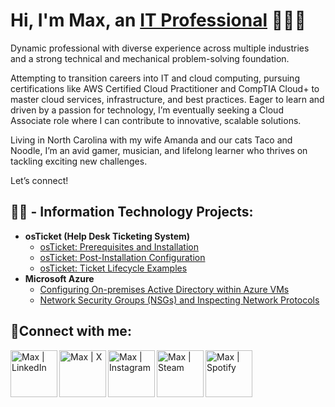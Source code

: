 <h1>Hi, I'm Max, an <a href="https://www.linkedin.com/in/maxwell-silver-401634277/">IT Professional</a> 🧙‍♂️🔮 </h1>

Dynamic professional with diverse experience across multiple industries and a strong technical and mechanical problem-solving foundation.

Attempting to transition careers into IT and cloud computing, pursuing certifications like AWS Certified Cloud Practitioner and CompTIA Cloud+ to master cloud services, infrastructure, and best practices. Eager to learn and driven by a passion for technology, I’m eventually seeking a Cloud Associate role where I can contribute to innovative, scalable solutions.

Living in North Carolina with my wife Amanda and our cats Taco and Noodle, I’m an avid gamer, musician, and lifelong learner who thrives on tackling exciting new challenges.

Let’s connect!

<h2>👨‍💻 - Information Technology Projects:</h2>

- <b>osTicket (Help Desk Ticketing System)</b>
  - [osTicket: Prerequisites and Installation](https://github.com/mxwllslvr/osticket-prereqs/)
  - [osTicket: Post-Installation Configuration](https://github.com/mxwllslvr/osTicket-Post-Install-Configuration)
  - [osTicket: Ticket Lifecycle Examples](https://github.com/mxwllslvr/Ticket-Lifecycle-Examples)
- <b>Microsoft Azure</b>
  - [Configuring On-premises Active Directory within Azure VMs](https://github.com/mxwllslvr/Configuring-On-premises-Active-Directory-within-Azure-VMs/)
  - [Network Security Groups (NSGs) and Inspecting Network Protocols](https://github.com/mxwllslvr/azure-network-protocols)

<h2>🤳Connect with me:</h2>

[<img align="left" alt="Max | LinkedIn" width="75px" src="https://cdn.jsdelivr.net/npm/simple-icons@v3/icons/linkedin.svg" />][linkedin]
[<img align="left" alt="Max | X" width="75px" src="https://cdn2.iconfinder.com/data/icons/threads-by-instagram/24/x-logo-twitter-new-brand-contained-1024.png" />][X]
[<img align="left" alt="Max | Instagram" width="75px" src="https://cdn.jsdelivr.net/npm/simple-icons@v3/icons/instagram.svg" />][instagram]
[<img align="left" alt="Max | Steam" width="75px" src="https://cdn3.iconfinder.com/data/icons/remixicon-logos/24/steam-fill-1024.png" />][steam]
[<img align="left" alt="Max | Spotify" width="75px" src="https://cdn1.iconfinder.com/data/icons/social-media-vol-3/24/_spotify-1024.png" />][spotify]

[X]: https://x.com/mxwllslvr
[instagram]: https://www.instagram.com/fatherhanukkah/
[linkedin]: https://www.linkedin.com/in/maxwell-silver-401634277/
[steam]: https://steamcommunity.com/id/mxwllslvr
[spotify]: https://open.spotify.com/user/msilver88?si=8cba182629714df8

